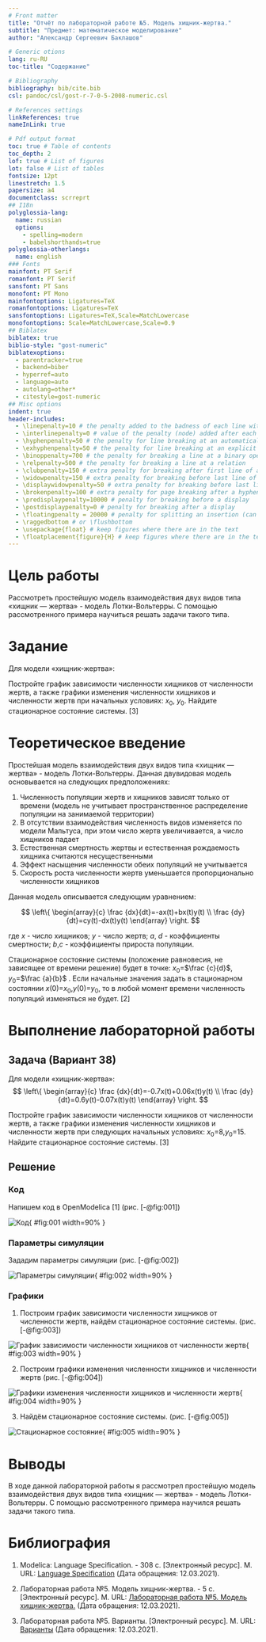 ```yaml
---
# Front matter
title: "Отчёт по лабораторной работе №5. Модель хищник-жертва."
subtitle: "Предмет: математическое моделирование"
author: "Александр Сергеевич Баклашов"

# Generic otions
lang: ru-RU
toc-title: "Содержание"

# Bibliography
bibliography: bib/cite.bib
csl: pandoc/csl/gost-r-7-0-5-2008-numeric.csl

# References settings
linkReferences: true
nameInLink: true

# Pdf output format
toc: true # Table of contents
toc_depth: 2
lof: true # List of figures
lot: false # List of tables
fontsize: 12pt
linestretch: 1.5
papersize: a4
documentclass: scrreprt
## I18n
polyglossia-lang:
  name: russian
  options:
	- spelling=modern
	- babelshorthands=true
polyglossia-otherlangs:
  name: english
### Fonts
mainfont: PT Serif
romanfont: PT Serif
sansfont: PT Sans
monofont: PT Mono
mainfontoptions: Ligatures=TeX
romanfontoptions: Ligatures=TeX
sansfontoptions: Ligatures=TeX,Scale=MatchLowercase
monofontoptions: Scale=MatchLowercase,Scale=0.9
## Biblatex
biblatex: true
biblio-style: "gost-numeric"
biblatexoptions:
  - parentracker=true
  - backend=biber
  - hyperref=auto
  - language=auto
  - autolang=other*
  - citestyle=gost-numeric
## Misc options
indent: true
header-includes:
  - \linepenalty=10 # the penalty added to the badness of each line within a paragraph (no associated penalty node) Increasing the value makes tex try to have fewer lines in the paragraph.
  - \interlinepenalty=0 # value of the penalty (node) added after each line of a paragraph.
  - \hyphenpenalty=50 # the penalty for line breaking at an automatically inserted hyphen
  - \exhyphenpenalty=50 # the penalty for line breaking at an explicit hyphen
  - \binoppenalty=700 # the penalty for breaking a line at a binary operator
  - \relpenalty=500 # the penalty for breaking a line at a relation
  - \clubpenalty=150 # extra penalty for breaking after first line of a paragraph
  - \widowpenalty=150 # extra penalty for breaking before last line of a paragraph
  - \displaywidowpenalty=50 # extra penalty for breaking before last line before a display math
  - \brokenpenalty=100 # extra penalty for page breaking after a hyphenated line
  - \predisplaypenalty=10000 # penalty for breaking before a display
  - \postdisplaypenalty=0 # penalty for breaking after a display
  - \floatingpenalty = 20000 # penalty for splitting an insertion (can only be split footnote in standard LaTeX)
  - \raggedbottom # or \flushbottom
  - \usepackage{float} # keep figures where there are in the text
  - \floatplacement{figure}{H} # keep figures where there are in the text
---
```


# Цель работы

Рассмотреть простейшую модель взаимодействия двух видов типа «хищник — жертва» -
модель Лотки-Вольтерры. С помощью рассмотренного примера научиться решать задачи такого типа.

# Задание

Для модели «хищник-жертва»:

Постройте график зависимости численности хищников от численности жертв, а также графики изменения численности хищников и численности жертв при начальных условиях: $x_0$, $y_0$. Найдите стационарное состояние системы. [3]

# Теоретическое введение

Простейшая модель взаимодействия двух видов типа «хищник — жертва» -
модель Лотки-Вольтерры. Данная двувидовая модель основывается на
следующих предположениях:
1. Численность популяции жертв и хищников зависят только от времени
(модель не учитывает пространственное распределение популяции на
занимаемой территории)
2. В отсутствии взаимодействия численность видов изменяется по модели
Мальтуса, при этом число жертв увеличивается, а число хищников падает
3. Естественная смертность жертвы и естественная рождаемость хищника
считаются несущественными
4. Эффект насыщения численности обеих популяций не учитывается
5. Скорость роста численности жертв уменьшается пропорционально
численности хищников

Данная модель описывается следующим уравнением:

$$
\left\{ 
\begin{array}{c}
\frac {dx}{dt}=-ax(t)+bx(t)y(t) \\
\frac {dy}{dt}=cy(t)-dx(t)y(t) 
\end{array}
\right.
$$

где $x$ - число хищников; $y$ - число жертв;
$a$, $d$ - коэффициенты смертности;
$b$,$c$ - коэффициенты прироста популяции.

Стационарное состояние системы (положение равновесия, не зависящее
от времени решение) будет в точке: $x_0$=$\frac {c}{d}$, $y_0$=$\frac {a}{b}$ . Если начальные значения
задать в стационарном состоянии $x(0)$=$x_0$,$y(0)$=$y_0$, то в любой момент времени численность популяций изменяться не будет. [2]

# Выполнение лабораторной работы

## Задача (Вариант 38)

Для модели «хищник-жертва»:
$$
\left\{ 
\begin{array}{c}
\frac {dx}{dt}=-0.7x(t)+0.06x(t)y(t) \\
\frac {dy}{dt}=0.6y(t)-0.07x(t)y(t) 
\end{array}
\right.
$$

Постройте график зависимости численности хищников от численности жертв,
а также графики изменения численности хищников и численности жертв при
следующих начальных условиях: $x_0$=$8$,$y_0$=$15$. Найдите стационарное
состояние системы. [3]

## Решение

### Код

Напишем код в OpenModelica [1] (рис. [-@fig:001])

![Код](image/1.png){ #fig:001 width=90% }

### Параметры симуляции

Зададим параметры симуляции (рис. [-@fig:002])

![Параметры симуляции](image/2.png){ #fig:002 width=90% }

### Графики

1. Построим график зависимости численности хищников от численности жертв, найдём стационарное
состояние системы. (рис. [-@fig:003])

![График зависимости численности хищников от численности жертв](image/3.png){ #fig:003 width=90% }

2. Построим графики изменения численности хищников и численности жертв (рис. [-@fig:004])

![Графики изменения численности хищников и численности жертв](image/4.png){ #fig:004 width=90% }

3. Найдём стационарное
состояние системы. (рис. [-@fig:005])

![Стационарное состояние](image/5.png){ #fig:005 width=90% }

# Выводы

В ходе данной лабораторной работы я рассмотрел простейшую модель взаимодействия двух видов типа «хищник — жертва» - модель Лотки-Вольтерры. С помощью рассмотренного примера научился решать задачи такого типа.

# Библиография

1. Modelica: Language Specification. - 308 с. [Электронный ресурс]. М. URL: [Language Specification](https://modelica.org/documents/ModelicaSpec34.pdf) (Дата обращения: 12.03.2021).

2. Лабораторная работа №5. Модель хищник-жертва. - 5 с. [Электронный ресурс]. М. URL: [Лабораторная работа №5. Модель хищник-жертва.](https://esystem.rudn.ru/pluginfile.php/1343893/mod_resource/content/2/Лабораторная%20работа%20№%204.pdf) (Дата обращения: 12.03.2021).

3. Лабораторная работа №5. Варианты. [Электронный ресурс]. М. URL: [Варианты](https://esystem.rudn.ru/pluginfile.php/1343894/mod_resource/content/2/Задание%20к%20Лабораторной%20работе%20№%203%20%281%29.pdf) (Дата обращения: 12.03.2021).